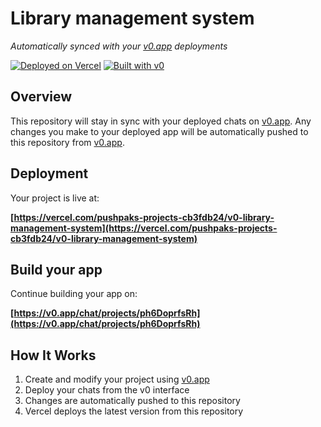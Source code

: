 # Library management system

*Automatically synced with your [v0.app](https://v0.app) deployments*

[![Deployed on Vercel](https://img.shields.io/badge/Deployed%20on-Vercel-black?style=for-the-badge&logo=vercel)](https://vercel.com/pushpaks-projects-cb3fdb24/v0-library-management-system)
[![Built with v0](https://img.shields.io/badge/Built%20with-v0.app-black?style=for-the-badge)](https://v0.app/chat/projects/ph6DoprfsRh)

## Overview

This repository will stay in sync with your deployed chats on [v0.app](https://v0.app).
Any changes you make to your deployed app will be automatically pushed to this repository from [v0.app](https://v0.app).

## Deployment

Your project is live at:

**[https://vercel.com/pushpaks-projects-cb3fdb24/v0-library-management-system](https://vercel.com/pushpaks-projects-cb3fdb24/v0-library-management-system)**

## Build your app

Continue building your app on:

**[https://v0.app/chat/projects/ph6DoprfsRh](https://v0.app/chat/projects/ph6DoprfsRh)**

## How It Works

1. Create and modify your project using [v0.app](https://v0.app)
2. Deploy your chats from the v0 interface
3. Changes are automatically pushed to this repository
4. Vercel deploys the latest version from this repository
